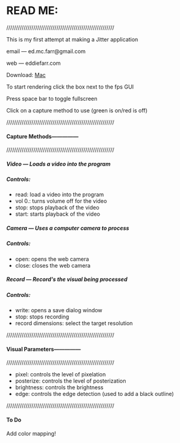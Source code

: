 <h1>READ ME:</h1>
<div>
<p>////////////////////////////////////////////////////////</p>
<p>This is my first attempt at making a Jitter application</p>
<p>email — ed.mc.farr@gmail.com</p>
<p>web — eddiefarr.com</p>
<p>Download: <a href="https://drive.google.com/file/d/0Bxd7aIM353eSXzdGUjRFOTJZaEk/view?usp=sharing">Mac</a></p>
<p>To start rendering click the box next to the fps GUI</p>
<p>Press space bar to toggle fullscreen</p>
<p>Click on a capture method to use (green is on/red is off)</p>
</div>
<div>
<p>////////////////////////////////////////////////////////</p>
<h4>Capture Methods—————</h4>
<p>////////////////////////////////////////////////////////</p>
<h5>Video — Loads a video into the program</h5>
<h5>Controls:</h5>
<ul>
	<li>read: load a video into the program</li>
	<li>vol 0.: turns volume off for the video</li>
	<li>stop: stops playback of the video</li>
	<li>start: starts playback of the video</li>
</ul>
<h5>Camera — Uses a computer camera to process</h5>
<h5>Controls:</h5>
<ul>
	<li>open: opens the web camera</li>
	<li>close: closes the web camera</li>
</ul>
<h5>Record — Record's the visual being processed</h5>
<h5>Controls:</h5>
<ul>
	<li>write: opens a save dialog window</li>
	<li>stop: stops recording</li>
	<li>record dimensions: select the target resolution</li>
</ul>
</div>
<div>
<p>////////////////////////////////////////////////////////</p4>
<h4>Visual Parameters—————</h4>
<p>////////////////////////////////////////////////////////</p>
<ul>
	<li>pixel:  controls the level of pixelation</li>
	<li>posterize: controls the level of posterization</li> 
	<li>brightness: controls the brightness</li>
	<li>edge: controls the edge detection (used to add a black outline)</li>
</ul>
<p>////////////////////////////////////////////////////////</p>
</div>
<div>
<h4>To Do</h4>
<p>Add color mapping!</p>
</div>

